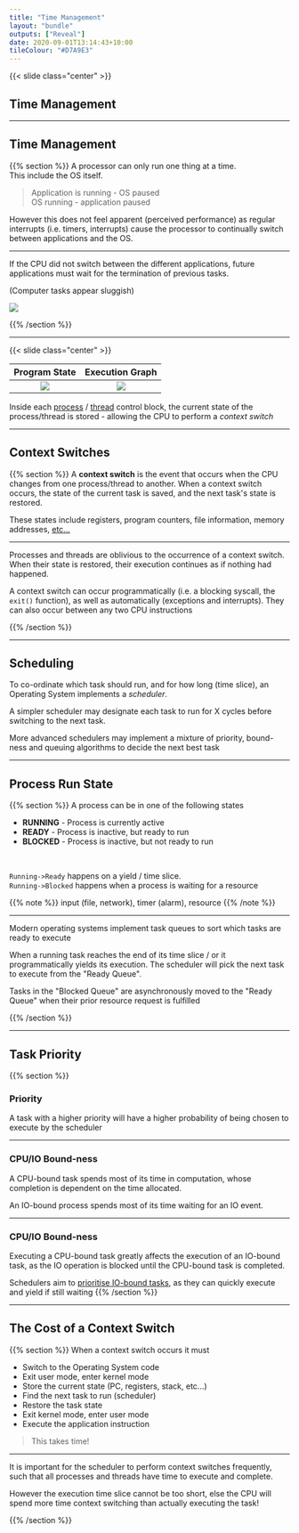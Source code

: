```yaml
---
title: "Time Management"
layout: "bundle"
outputs: ["Reveal"]
date: 2020-09-01T13:14:43+10:00
tileColour: "#D7A9E3"
---
```


{{< slide class="center" >}}

## Time Management

---

## Time Management

<!-- https://featherbear.cc/UNSW-COMP3231/post/processes-and-threads/ -->

{{% section %}}
A processor can only run one thing at a time.  
This include the OS itself.

> Application is running - OS paused  
OS running - application paused

However this does not feel apparent (perceived performance) as regular interrupts (i.e. timers, interrupts) cause the processor to continually switch between applications and the OS.

---

If the CPU did not switch between the different applications, future applications must wait for the termination of previous tasks.

(Computer tasks appear sluggish)

![](https://featherbear.cc/UNSW-COMP3231/post/processes-and-threads/Screenshot%20from%202020-02-19%2017-30-08.png)

{{% /section %}}

---

{{< slide class="center" >}}


|Program State|Execution Graph|
|:------------:|:---------------:|
|![](https://featherbear.cc/UNSW-COMP3231/post/processes-and-threads/Screenshot%20from%202020-02-19%2017-30-15.png)|![](https://featherbear.cc/UNSW-COMP3231/post/processes-and-threads/Screenshot%20from%202020-02-19%2017-30-21.png)|

Inside each [process](../processes-and-threads/#/2) / [thread](../processes-and-threads/#/5) control block, the current state of the process/thread is stored - allowing the CPU to perform a _context switch_

---

## Context Switches

{{% section %}}
A **context switch** is the event that occurs when the CPU changes from one process/thread to another. When a context switch occurs, the state of the current task is saved, and the next task's state is restored.  

These states include registers, program counters, file information, memory addresses, [etc...](../processes-and-threads/#/2)

---

Processes and threads are oblivious to the occurrence of a context switch. When their state is restored, their execution continues as if nothing had happened.

A context switch can occur programmatically (i.e. a blocking syscall, the `exit()` function), as well as automatically (exceptions and interrupts). They can also occur between any two CPU instructions

<!-- TODO: Locks? -->

{{% /section %}}

---

## Scheduling

To co-ordinate which task should run, and for how long (time slice), an Operating System implements a _scheduler_.

A simpler scheduler may designate each task to run for X cycles before switching to the next task.

More advanced schedulers may implement a mixture of priority, bound-ness and queuing algorithms to decide the next best task

---

## Process Run State

{{% section %}}
A process can be in one of the following states

* **RUNNING** - Process is currently active
* **READY** - Process is inactive, but ready to run
* **BLOCKED** - Process is inactive, but not ready to run

&nbsp;  

`Running->Ready` happens on a yield / time slice.  
`Running->Blocked` happens when a process is waiting for a resource

{{% note %}}
input (file, network), timer (alarm), resource
{{% /note %}}

---

Modern operating systems implement task queues to sort which tasks are ready to execute

When a running task reaches the end of its time slice / or it programmatically yields its execution. The scheduler will pick the next task to execute from the "Ready Queue". 

Tasks in the "Blocked Queue" are asynchronously moved to the "Ready Queue" when their prior resource request is fulfilled

{{% /section %}}

---

## Task Priority

{{% section %}}

### Priority

A task with a higher priority will have a higher probability of being chosen to execute by the scheduler

---

### CPU/IO Bound-ness

A CPU-bound task spends most of its time in computation, whose completion is dependent on the time allocated.

An IO-bound process spends most of its time waiting for an IO event.

---

### CPU/IO Bound-ness

Executing a CPU-bound task greatly affects the execution of an IO-bound task, as the IO operation is blocked until the CPU-bound task is completed.

Schedulers aim to <u>prioritise IO-bound tasks</u>, as they can quickly execute and yield if still waiting
{{% /section %}}

---

## The Cost of a Context Switch

{{% section %}}
When a context switch occurs it must

* Switch to the Operating System code
* Exit user mode, enter kernel mode
* Store the current state (PC, registers, stack, etc...)
* Find the next task to run (scheduler)
* Restore the task state
* Exit kernel mode, enter user mode
* Execute the application instruction

> This takes time!

---

It is important for the scheduler to perform context switches frequently, such that all processes and threads have time to execute and complete.

However the execution time slice cannot be too short, else the CPU will spend more time context switching than actually executing the task!

{{% /section %}}
